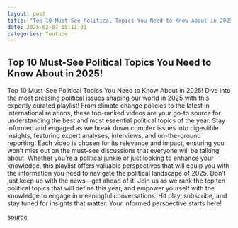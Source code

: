 ```yaml
---
layout: post
title: "Top 10 Must-See Political Topics You Need to Know About in 2025!"
date: 2025-02-07 15:11:31
categories: Youtube
---
```


## Top 10 Must-See Political Topics You Need to Know About in 2025!

Top 10 Must-See Political Topics You Need to Know About in 2025!
Dive into the most pressing political issues shaping our world in 2025 with this expertly curated playlist! From climate change policies to the latest in international relations, these top-ranked videos are your go-to source for understanding the best and most essential political topics of the year. 
Stay informed and engaged as we break down complex issues into digestible insights, featuring expert analyses, interviews, and on-the-ground reporting. Each video is chosen for its relevance and impact, ensuring you won’t miss out on the must-see discussions that everyone will be talking about. 
Whether you’re a political junkie or just looking to enhance your knowledge, this playlist offers valuable perspectives that will equip you with the information you need to navigate the political landscape of 2025. Don’t just keep up with the news—get ahead of it! 
Join us as we rank the top ten political topics that will define this year, and empower yourself with the knowledge to engage in meaningful conversations. Hit play, subscribe, and stay tuned for insights that matter. Your informed perspective starts here!

[source](https://www.youtube.com/playlist?list=PL947U8j0XRTxTyqe74sJRVTtICxLktHUh)